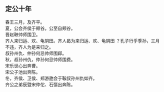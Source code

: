 ## 定公十年

春王三月，及齐平。  
夏，公会齐侯于颊谷。公至自颊谷。  
晋赵鞅帅师围卫。  
齐人来归运、欢、龟阴田。齐人曷为来归运、欢、龟阴田
？孔子行乎季孙，三月不违，齐人为是来归之。  
叔孙州仇、仲孙何忌帅师围郈。  
秋，叔孙州仇，仲孙何忌帅师围费。  
宋乐世心出奔曹。  
宋公子池出奔陈。  
冬，齐侯、卫侯、郑游遬会于鞍叔孙州仇如齐。  
齐公之弟辰暨宋仲佗、石彄出奔陈。  

